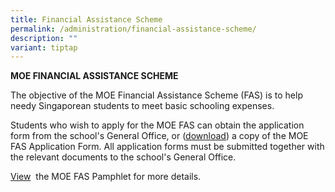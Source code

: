 ```yaml
---
title: Financial Assistance Scheme
permalink: /administration/financial-assistance-scheme/
description: ""
variant: tiptap
---
```

<p><strong>MOE FINANCIAL ASSISTANCE SCHEME</strong>
</p>
<p>The objective of the MOE Financial Assistance Scheme (FAS) is to help
needy Singaporean students to meet basic schooling expenses.</p>
<p>Students who wish to apply for the MOE FAS can obtain the application
form from the school's General Office, or&nbsp;(<a href="/files/2025_moe_fas_application_form.pdf" rel="noopener noreferrer nofollow" target="_blank">download</a>)&nbsp;a copy
of the&nbsp;MOE FAS Application Form. All application forms must be submitted
together with the relevant documents to the school's General Office.</p>
<p><a href="/files/2025_moe_fas_pamphlet__el.pdf" rel="noopener nofollow" target="_blank">View</a> &nbsp;the
MOE FAS Pamphlet for more details.</p>